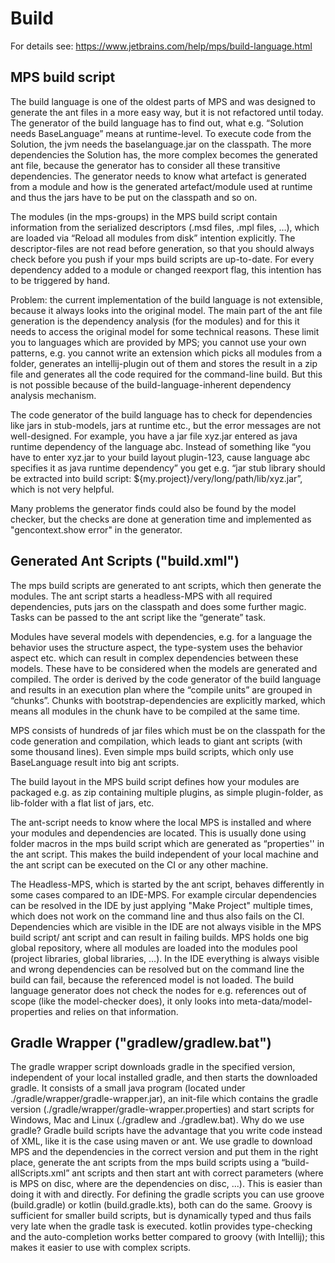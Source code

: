 # Build

For details see: https://www.jetbrains.com/help/mps/build-language.html

## MPS build script

The build language is one of the oldest parts of MPS and was designed to generate the ant files in a more easy way, but it is not refactored until today. The generator of the build language has to find out, what e.g. “Solution needs BaseLanguage” means at runtime-level. To execute code from the Solution, the jvm needs the baselanguage.jar on the classpath. The more dependencies the Solution has, the more complex becomes the generated ant file, because the generator has to consider all these transitive dependencies. The generator needs to know what artefact is generated from a module and how is the generated artefact/module used at runtime and thus the jars have to be put on the classpath and so on.

The modules (in the mps-groups) in the MPS build script contain information from the serialized descriptors (.msd files, .mpl files, …), which are loaded via “Reload all modules from disk” intention explicitly. The descriptor-files are not read before generation, so that you should always check before you push if your mps build scripts are up-to-date. For every dependency added to a module or changed reexport flag, this intention has to be triggered by hand.

Problem: the current implementation of the build language is not extensible, because it always looks into the original model. The main part of the ant file generation is the dependency analysis (for the modules) and for this it needs to access the original model for some technical reasons. These limit you to languages which are provided by MPS; you cannot use your own patterns, e.g. you cannot write an extension which picks all modules from a folder, generates an intellij-plugin out of them and stores the result in a zip file and generates all the code required for the command-line build. But this is not possible because of the build-language-inherent dependency analysis mechanism.


The code generator of the build language has to check for dependencies like jars in stub-models, jars at runtime etc., but the error messages are not well-designed. For example, you have a jar file xyz.jar entered as java runtime dependency of the language abc. Instead of something like “you have to enter xyz.jar to your build layout plugin-123, cause language abc specifies it as java runtime dependency” you get e.g. “jar stub library should be extracted into build script: ${my.project}/very/long/path/lib/xyz.jar”, which is not very helpful.

Many problems the generator finds could also be found by the model checker, but the checks are done at generation time and implemented as "gencontext.show error" in the generator.

## Generated Ant Scripts ("build.xml")

The mps build scripts are generated to ant scripts, which then generate the modules.
The ant script starts a headless-MPS with all required dependencies, puts jars on the classpath and does some further magic.
Tasks can be passed to the ant script like the “generate” task.

Modules have several models with dependencies, e.g. for a language the behavior uses the structure aspect, the type-system uses the behavior aspect etc. which can result in complex dependencies between these models. These have to be considered when the models are generated and compiled. The order is derived by the code generator of the build language and results in an execution plan where the “compile units” are grouped in “chunks”. Chunks with bootstrap-dependencies are explicitly marked, which means all modules in the chunk have to be compiled at the same time.

MPS consists of hundreds of jar files which must be on the classpath for the code generation and compilation, which leads to giant ant scripts (with some thousand lines). Even simple mps build scripts, which only use BaseLanguage result into big ant scripts.

The build layout in the MPS build script defines how your modules are packaged e.g. as zip containing multiple plugins, as simple plugin-folder, as lib-folder with a flat list of jars, etc.

The ant-script needs to know where the local MPS is installed and where your modules and dependencies are located. This is usually done using folder macros in the mps build script which are generated as “properties'' in the ant script. This makes the build independent of your local machine and the ant script can be executed on the CI or any other machine.

The Headless-MPS, which is started by the ant script, behaves differently
in some cases compared to an IDE-MPS. For example circular dependencies can be resolved in the IDE by just applying "Make Project" multiple times, which does not work on the command line and thus also fails on the CI.
Dependencies which are visible in the IDE are not always visible in the MPS build script/ ant script and can result in failing builds. MPS holds one big global repository, where all modules are loaded into the modules pool (project libraries, global libraries, …). In the IDE everything is always visible and wrong dependencies can be resolved but on the command line the build can fail, because the referenced model is not loaded. The build language generator does not check the nodes for e.g. references out of scope (like the model-checker does), it only looks into meta-data/model-properties and relies on that information.

## Gradle Wrapper ("gradlew/gradlew.bat")

The gradle wrapper script downloads gradle in the specified version, independent of your local installed gradle, and then starts the downloaded gradle.
It consists of a small java program (located under ./gradle/wrapper/gradle-wrapper.jar), an init-file which contains the gradle version (./gradle/wrapper/gradle-wrapper.properties) and start scripts for Windows, Mac and Linux (./gradlew and ./gradlew.bat).
Why do we use gradle?
Gradle build scripts have the advantage that you write code instead of XML, like it is the case using maven or ant.
We use gradle to download MPS and the dependencies in the correct version and put them in the right place, generate the ant scripts from the mps build scripts using a “build-allScripts.xml” ant scripts and then start ant with correct parameters (where is MPS on disc, where are the dependencies on disc, ...). This is easier than doing it with and directly.
For defining the gradle scripts you can use groove (build.gradle) or kotlin (build.gradle.kts), both can do the same. Groovy is sufficient for smaller build scripts, but is dynamically typed and thus fails very late when the gradle task is executed. kotlin provides type-checking and the auto-completion works better compared to groovy (with Intellij); this makes it easier to use with complex scripts.

